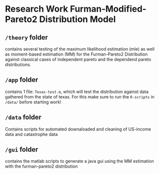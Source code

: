 # Research Work Furman-Modified-Pareto2 Distribution Model

## `/theory` folder
contains several testing of the maximum likelihood estimation (mle) as well as moment-based estimation (MM) for the Furman-Pareto2 Distribution against classical cases of independent pareto and the dependend pareto distributions.

## `/app` folder
contains 1 file: `Texas-test.m`, which will test the distribution against data gathered from the state of texas.
For this make sure to run the `R-scripts` in `/data/` before starting work!

## `/data` folder
Contains scripts for automated downaloaded and cleaning of US-income data and catastrophe data

## `/gui` folder
contains the matlab scripts to generate a java gui using the MM estimation with the furman-pareto2 distribution
